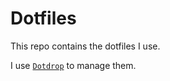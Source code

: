 # Dotfiles

This repo contains the dotfiles I use. 

I use [`Dotdrop`](https://dotdrop.readthedocs.io/en/latest/) to manage them.

